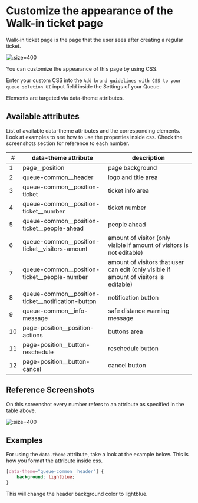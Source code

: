 # Customize the appearance of the Walk-in ticket page

Walk-in ticket page is the page that the user sees after creating a regular ticket.

![](/assets/walk-in-ticket.png ":size=400")

You can customize the appearance of this page by using CSS.

Enter your custom CSS into the `Add brand guidelines with CSS to your queue solution UI` input field inside the Settings of your Queue. 

Elements are targeted via data-theme attributes.

## Available attributes

List of available data-theme attributes and the corresponding elements. Look at examples to see how to use the properties inside css. Check the screenshots section for reference to each number.


| #   | data-theme attribute                               | description                                                                            |
| --- |----------------------------------------------------|----------------------------------------------------------------------------------------|
| 1   | page__position                                     | page background                                                                        |
| 2   | queue-common__header                               | logo and title area                                                                    |
| 3   | queue-common__position-ticket                      | ticket info area                                                                       |
| 4   | queue-common__position-ticket__number              | ticket number                                                                          |
| 5   | queue-common__position-ticket__people-ahead        | people ahead                                                                           |
| 6   | queue-common__position-ticket__visitors-amount     | amount of visitor (only visible if amount of visitors is not editable)                 |
| 7   | queue-common__position-ticket__people-number       | amount of visitors that user can edit (only visible if amount of visitors is editable) |
| 8   | queue-common__position-ticket__notification-button | notification button                                                                    |
| 9   | queue-common__info-message                         | safe distance warning message                                                          |
| 10  | page-position__position-actions                    | buttons area                                                                           |
| 11  | page-position__button-reschedule                   | reschedule button                                                                      |
| 12  | page-position__button-cancel                       | cancel button                                                                          |

## Reference Screenshots

On this screenshot every number refers to an attribute as specified in the table above.

![](/assets/walk-in-ticket-ref.png ":size=400")

## Examples

For using the `data-theme` attribute, take a look at the example below. This is how you format the attribute inside css.

```css
[data-theme="queue-common__header"] {
    background: lightblue;
}
```

This will change the header background color to lightblue.
